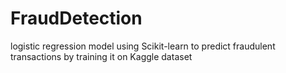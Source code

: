 # FraudDetection
logistic regression model using Scikit-learn to predict fraudulent transactions by training it on Kaggle dataset
